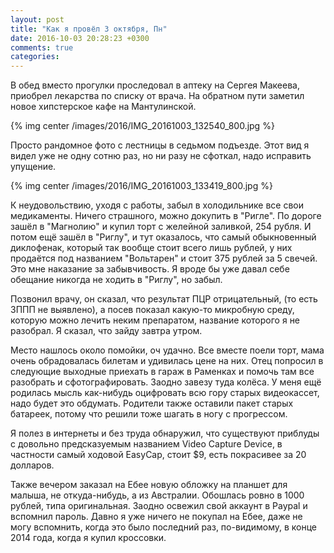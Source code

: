 ```yaml
---
layout: post
title: "Как я провёл 3 октября, Пн"
date: 2016-10-03 20:28:23 +0300
comments: true
categories: 
---
```

В обед вместо прогулки проследовал в аптеку на Сергея Макеева, приобрел лекарства по списку от врача. На обратном пути заметил новое хипстерское кафе на Мантулинской.

{% img center /images/2016/IMG_20161003_132540_800.jpg %}

Просто рандомное фото с лестницы в седьмом подъезде. Этот вид я видел уже не одну сотню раз, но ни разу не сфоткал, надо исправить упущение.

{% img center /images/2016/IMG_20161003_133419_800.jpg %}

К неудовольствию, уходя с работы, забыл в холодильнике все свои медикаменты. Ничего страшного, можно докупить в "Ригле". По дороге зашёл в "Магнолию" и купил торт с желейной заливкой, 254 рубля. И потом ещё зашёл в "Риглу", и тут оказалось, что самый обыкновенный диклофенак, который так вообще стоит  всего лишь   рублей, у них продаётся под названием "Вольтарен" и стоит 375 рублей за 5 свечей. Это мне наказание за забывчивость. Я вроде бы уже давал себе обещание никогда не ходить в "Риглу", но забыл.

Позвонил врачу, он сказал, что результат ПЦР отрицательный, (то есть ЗППП не выявлено), а посев показал какую-то микробную среду, которую можно лечить неким препаратом, название которого я не разобрал. Я сказал, что зайду завтра утром.

Место нашлось около помойки, оч удачно. Все вместе поели торт, мама очень обрадовалась билетам и удивилась цене на них. Отец попросил в следующие выходные приехать в гараж в Раменках и помочь там все разобрать и сфотографировать. Заодно завезу туда колёса. У меня ещё родилась мысль как-нибудь оцифровать всю гору старых видеокассет, надо будет это обдумать. Родители также оставили пакет старых батареек, потому что решили тоже шагать в ногу с прогрессом.

Я полез в интернеты и без труда обнаружил, что существуют приблуды с довольно предсказуемым названием Video Capture Device, в частности самый ходовой EasyCap, стоит $9, есть покрасивее за 20 долларов.

Также вечером заказал на Ебее новую обложку на планшет для малыша, не откуда-нибудь, а из Австралии. Обошлась ровно в 1000 рублей, типа оригинальная. Заодно освежил свой аккаунт в Paypal и вспомнил пароль. Давно я уже ничего не покупал на Ебее, даже не могу вспомнить, когда это было последний раз, по-видимому, в конце 2014 года, когда я купил кроссовки.